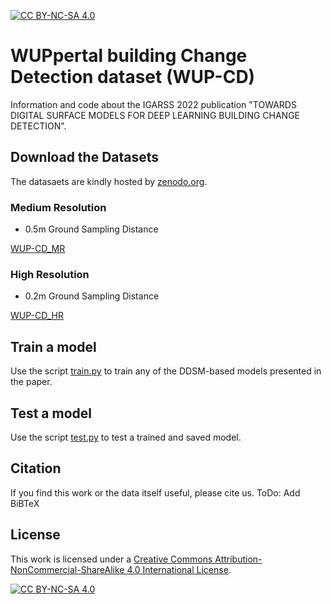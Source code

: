 [![CC BY-NC-SA 4.0][cc-by-nc-sa-shield]][cc-by-nc-sa]

# WUPpertal building Change Detection dataset (WUP-CD)
Information and code about the IGARSS 2022 publication "TOWARDS DIGITAL SURFACE MODELS FOR DEEP LEARNING BUILDING CHANGE DETECTION".

## Download the Datasets
The datasaets are kindly hosted by [zenodo.org](https://zenodo.org).
### Medium Resolution
- 0.5m Ground Sampling Distance

[WUP-CD_MR](https://zenodo.org/record/5817432#.YrMOrJHP05k)

### High Resolution
- 0.2m Ground Sampling Distance

[WUP-CD_HR](https://zenodo.org/record/5817593#.YrMPoZHP05k)

## Train a model
Use the script [train.py](train.py) to train any of the DDSM-based models presented in the paper.

## Test a model
Use the script [test.py](test.py) to test a trained and saved model.

## Citation
If you find this work or the data itself useful, please cite us.
ToDo: Add BiBTeX

## License
This work is licensed under a
[Creative Commons Attribution-NonCommercial-ShareAlike 4.0 International License][cc-by-nc-sa].

[![CC BY-NC-SA 4.0][cc-by-nc-sa-image]][cc-by-nc-sa]

[cc-by-nc-sa]: http://creativecommons.org/licenses/by-nc-sa/4.0/
[cc-by-nc-sa-image]: https://licensebuttons.net/l/by-nc-sa/4.0/88x31.png
[cc-by-nc-sa-shield]: https://img.shields.io/badge/License-CC%20BY--NC--SA%204.0-lightgrey.svg

